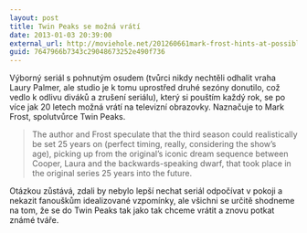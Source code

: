 ```yaml
---
layout: post
title: Twin Peaks se možná vrátí
date: 2013-01-03 20:39:00
external_url: http://moviehole.net/201260661mark-frost-hints-at-possible-twin-peaks-return
guid: 7647966b7343c29048673252e490f736
---
```


Výborný seriál s pohnutým osudem (tvůrci nikdy nechtěli odhalit vraha Laury Palmer, ale studio je k tomu uprostřed druhé sezóny donutilo, což vedlo k odlivu diváků a zrušení seriálu), který si pouštím každý rok, se po více jak 20 letech možná vrátí na televizní obrazovky. Naznačuje to Mark Frost, spolutvůrce Twin Peaks.

> The author and Frost speculate that the third season could realistically be set 25 years on (perfect timing, really, considering the show’s age), picking up from the original’s iconic dream sequence between Cooper, Laura and the backwards-speaking dwarf, that took place in the original series 25 years into the future.

Otázkou zůstává, zdali by nebylo lepší nechat seriál odpočívat v pokoji a nekazit fanouškům idealizované vzpomínky, ale všichni se určitě shodneme na tom, že se do Twin Peaks tak jako tak chceme vrátit a znovu potkat známé tváře.

